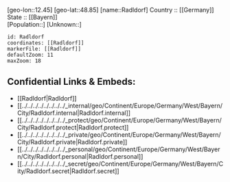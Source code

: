 ﻿---
location: [48.85,12.45] 
mapzoom: [7,12] 
mapmarker: city 
type: City
tags:
- geo/City


SpocWebEntityId: 33605
isDeleted: false
confidential: public

---
[geo-lon::12.45] 
[geo-lat::48.85] 
[name::Radldorf] 
Country :: [[Germany]]  
State :: [[Bayern]]  
[Population::] 
[Unknown::] 


```leaflet
id: Radldorf
coordinates: [[Radldorf]] 
markerFile: [[Radldorf]] 
defaultZoom: 11 
maxZoom: 18
```


## Confidential Links & Embeds: 
- [[Radldorf|Radldorf]]  
- [[../../../../../../../../_internal/geo/Continent/Europe/Germany/West/Bayern/City/Radldorf.internal|Radldorf.internal]] 
- [[../../../../../../../../_protect/geo/Continent/Europe/Germany/West/Bayern/City/Radldorf.protect|Radldorf.protect]] 
- [[../../../../../../../../_private/geo/Continent/Europe/Germany/West/Bayern/City/Radldorf.private|Radldorf.private]] 
- [[../../../../../../../../_personal/geo/Continent/Europe/Germany/West/Bayern/City/Radldorf.personal|Radldorf.personal]] 
- [[../../../../../../../../_secret/geo/Continent/Europe/Germany/West/Bayern/City/Radldorf.secret|Radldorf.secret]] 
